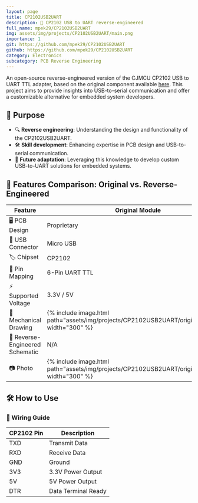 ```yaml
---
layout: page
title: CP2102USB2UART
description: 🔌 CP2102 USB to UART reverse-engineered
full_name: mpek29/CP2102USB2UART
img: assets/img/projects/CP2102USB2UART/main.png
importance: 1
git: https://github.com/mpek29/CP2102USB2UART
github: https://github.com/mpek29/CP2102USB2UART
category: Electronics
subcategory: PCB Reverse Engineering
---
```



An open-source reverse-engineered version of the CJMCU CP2102 USB to UART TTL adapter, based on the original component available [here](https://fr.aliexpress.com/item/1005006975725106.html). This project aims to provide insights into USB-to-serial communication and offer a customizable alternative for embedded system developers.

## 🎯 Purpose

- 🔍 **Reverse engineering**: Understanding the design and functionality of the CP2102USB2UART.
- 🛠️ **Skill development**: Enhancing expertise in PCB design and USB-to-serial communication.
- 🔄 **Future adaptation**: Leveraging this knowledge to develop custom USB-to-UART solutions for embedded systems.

## 📝 Features Comparison: Original vs. Reverse-Engineered


| Feature            | Original Module | Reverse-Engineered Version |
|--------------------|----------------|---------------------------|
| 🖥️ PCB Design        | Proprietary     | Open-source & customizable |
| 🔌 USB Connector     | Micro USB | Micro USB |
| 🏷️ Chipset           | CP2102          | CP2102 |
| 📌 Pin Mapping       | 6-Pin UART TTL  | 6-Pin UART TTL |
| ⚡ Supported Voltage | 3.3V / 5V       | 3.3V / 5V |
| 👐 Mechanical Drawing  | {% include image.html path="assets/img/projects/CP2102USB2UART/original_pcb.png" width="300" %} | {% include image.html path="assets/img/projects/CP2102USB2UART/reversed_pcb.png" width="300" %} |
| 📝 Reverse-Engineered Schematic | N/A | {% include image.html path="assets/img/projects/CP2102USB2UART/reversed_sch.png" width="300" %} |
| 📷 Photo             | {% include image.html path="assets/img/projects/CP2102USB2UART/original_3d.png" width="300" %} | {% include image.html path="assets/img/projects/CP2102USB2UART/reversed_3d.png" width="300" %} |

## 🛠️ How to Use

### 📌 Wiring Guide


| CP2102 Pin | Description |
|------------|-------------|
| TXD        | Transmit Data |
| RXD        | Receive Data |
| GND        | Ground |
| 3V3        | 3.3V Power Output |
| 5V         | 5V Power Output |
| DTR        | Data Terminal Ready |

